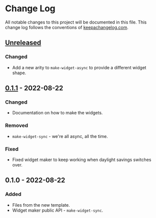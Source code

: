 # Change Log
All notable changes to this project will be documented in this file. This change log follows the conventions of [keepachangelog.com](http://keepachangelog.com/).

## [Unreleased]
### Changed
- Add a new arity to `make-widget-async` to provide a different widget shape.

## [0.1.1] - 2022-08-22
### Changed
- Documentation on how to make the widgets.

### Removed
- `make-widget-sync` - we're all async, all the time.

### Fixed
- Fixed widget maker to keep working when daylight savings switches over.

## 0.1.0 - 2022-08-22
### Added
- Files from the new template.
- Widget maker public API - `make-widget-sync`.

[Unreleased]: https://sourcehost.site/your-name/data-explorer/compare/0.1.1...HEAD
[0.1.1]: https://sourcehost.site/your-name/data-explorer/compare/0.1.0...0.1.1
